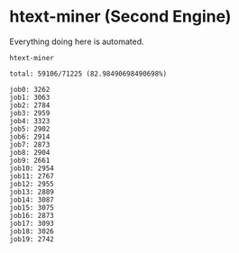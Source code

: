 # htext-miner (Second Engine)

Everything doing here is automated.

```
htext-miner

total: 59106/71225 (82.98490698490698%)

job0: 3262
job1: 3063
job2: 2784
job3: 2959
job4: 3323
job5: 2902
job6: 2914
job7: 2873
job8: 2904
job9: 2661
job10: 2954
job11: 2767
job12: 2955
job13: 2889
job14: 3087
job15: 3075
job16: 2873
job17: 3093
job18: 3026
job19: 2742
```